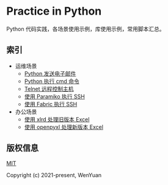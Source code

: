 # Practice in Python

Python 代码实践，各场景使用示例，库使用示例，常用脚本汇总。

## 索引

* 运维场景
  * [Python 发送电子邮件](/devops-case/email_example.py)
  * [Python 执行 cmd 命令](/devops-case/subprocess_example.py)
  * [Telnet 远程控制主机](/devops-case/telnet_example.py)
  * [使用 Paramiko 执行 SSH](/devops-case/paramiko_example.py)
  * [使用 Fabric 执行 SSH](/devops-case/fabric_example.py)
* 办公场景
  * [使用 xlrd 处理旧版本 Excel](/office-case/xlrd_example.py)
  * [使用 openpyxl 处理新版本 Excel](/office-case/openpyxl_example.py)

## 版权信息

[MIT](https://opensource.org/licenses/MIT)

Copyright (c) 2021-present, WenYuan
